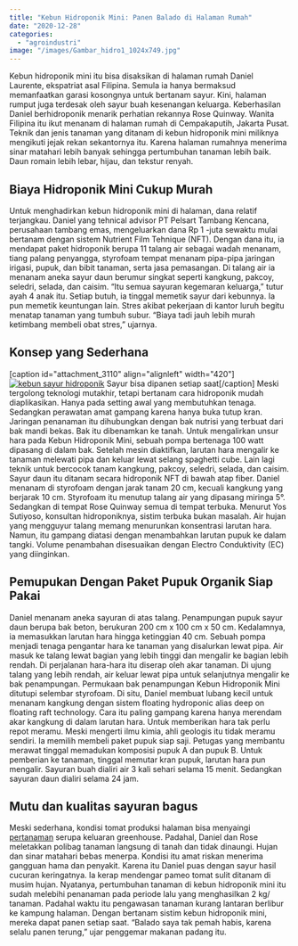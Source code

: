 ```yaml
---
title: "Kebun Hidroponik Mini: Panen Balado di Halaman Rumah"
date: "2020-12-28"
categories: 
  - "agroindustri"
image: "/images/Gambar_hidro1_1024x749.jpg"
---
```


Kebun hidroponik mini itu bisa disaksikan di halaman rumah Daniel Laurente, ekspatriat asal Filipina. Semula ia hanya bermaksud memanfaatkan garasi kosongnya untuk bertanam sayur. Kini, halaman rumput juga terdesak oleh sayur buah kesenangan keluarga. Keberhasilan Daniel berhidroponik menarik perhatian rekannya Rose Quinway. Wanita Filipina itu ikut menanam di halaman rumah di Cempakaputih, Jakarta Pusat. Teknik dan jenis tanaman yang ditanam di kebun hidroponik mini miliknya mengikuti jejak rekan sekantornya itu. Karena halaman rumahnya menerima sinar matahari lebih banyak sehingga pertumbuhan tanaman lebih baik. Daun romain lebih lebar, hijau, dan tekstur renyah.

## Biaya Hidroponik Mini Cukup Murah

Untuk menghadirkan kebun hidroponik mini di halaman, dana relatif terjangkau. Daniel yang tehnical advisor PT Pelsart Tambang Kencana, perusahaan tambang emas, mengeluarkan dana Rp 1 -juta sewaktu mulai bertanam dengan sistem Nutrient Film Tehnique (NFT). Dengan dana itu, ia mendapat paket hidroponik berupa 11 talang air sebagai wadah menanam, tiang palang penyangga, styrofoam tempat menanam pipa-pipa jaringan irigasi, pupuk, dan bibit tanaman, serta jasa pemasangan. Di talang air ia menanam aneka sayur daun berumur singkat seperti kangkung, pakcoy, seledri, selada, dan caisim. “Itu semua sayuran kegemaran keluarga,” tutur ayah 4 anak itu. Setiap butuh, ia tinggal memetik sayur dari kebunnya. Ia pun memetik keuntungan lain. Stres akibat pekerjaan di kantor luruh begitu menatap tanaman yang tumbuh subur. “Biaya tadi jauh lebih murah ketimbang membeli obat stres,” ujarnya.

## Konsep yang Sederhana

\[caption id="attachment\_3110" align="alignleft" width="420"\][![kebun sayur hidroponik](/images/Gambar_hidrro2_1024x566.jpg)](http://localhost/mitra/wp-content/uploads/2020/12/Gambar_hidrro2_1024x566.jpg) Sayur bisa dipanen setiap saat\[/caption\] Meski tergolong teknologi mutakhir, tetapi bertanam cara hidroponik mudah diaplikasikan. Hanya pada setting awal yang membutuhkan tenaga. Sedangkan perawatan amat gampang karena hanya buka tutup kran. Jaringan penanaman itu dihubungkan dengan bak nutrisi yang terbuat dari bak mandi bekas. Bak itu dibenamkan ke tanah. Untuk mengalirkan unsur hara pada Kebun Hidroponik Mini, sebuah pompa bertenaga 100 watt dipasang di dalam bak. Setelah mesin diaktifkan, larutan hara mengalir ke tanaman melewati pipa dan keluar lewat selang spaghetti cube. Lain lagi teknik untuk bercocok tanam kangkung, pakcoy, seledri, selada, dan caisim. Sayur daun itu ditanam secara hidroponik NFT di bawah atap fiber. Daniel menanam di styrofoam dengan jarak tanam 20 cm, kecuali kangkung yang berjarak 10 cm. Styrofoam itu menutup talang air yang dipasang miringa 5°. Sedangkan di tempat Rose Quinway semua di tempat terbuka. Menurut Yos Sutiyoso, konsultan hidroponiknya, sistim terbuka bukan masalah. Air hujan yang mengguyur talang memang menurunkan konsentrasi larutan hara. Namun, itu gampang diatasi dengan menambahkan larutan pupuk ke dalam tangki. Volume penambahan disesuaikan dengan Electro Conduktivity (EC) yang diinginkan.

## Pemupukan Dengan Paket Pupuk Organik Siap Pakai

Daniel menanam aneka sayuran di atas talang. Penampungan pupuk sayur daun berupa bak beton, berukuran 200 cm x 100 cm x 50 cm. Kedalamnya, ia memasukkan larutan hara hingga ketinggian 40 cm. Sebuah pompa menjadi tenaga pengantar hara ke tanaman yang disalurkan lewat pipa. Air masuk ke talang lewat bagian yang lebih tinggi dan mengalir ke bagian lebih rendah. Di perjalanan hara-hara itu diserap oleh akar tanaman. Di ujung talang yang lebih rendah, air keluar lewat pipa untuk selanjutnya mengalir ke bak penampungan. Permukaan bak penampungan Kebun Hidroponik Mini ditutupi selembar styrofoam. Di situ, Daniel membuat lubang kecil untuk menanam kangkung dengan sistem floating hydroponic alias deep on floating raft technology. Cara itu paling gampang karena hanya merendam akar kangkung di dalam larutan hara. Untuk memberikan hara tak perlu repot meramu. Meski mengerti ilmu kimia, ahli geologis itu tidak meramu sendiri. Ia memilih membeli paket pupuk siap saji. Petugas yang membantu merawat tinggal memadukan komposisi pupuk A dan pupuk B. Untuk pemberian ke tanaman, tinggal memutar kran pupuk, larutan hara pun mengalir. Sayuran buah dialiri air 3 kali sehari selama 15 menit. Sedangkan sayuran daun dialiri selama 24 jam.

## Mutu dan kualitas sayuran bagus

Meski sederhana, kondisi tomat produksi halaman bisa menyaingi [pertanaman](http://localhost/mitra/pertanian "pertanaman") serupa keluaran greenhouse. Padahal, Daniel dan Rose meletakkan polibag tanaman langsung di tanah dan tidak dinaungi. Hujan dan sinar matahari bebas menerpa. Kondisi itu amat riskan menerima gangguan hama dan penyakit. Karena itu Daniel puas dengan sayur hasil cucuran keringatnya. Ia kerap mendengar pameo tomat sulit ditanam di musim hujan. Nyatanya, pertumbuhan tanaman di kebun hidroponik mini itu sudah melebihi penanaman pada periode lalu yang menghasilkan 2 kg/ tanaman. Padahal waktu itu pengawasan tanaman kurang lantaran berlibur ke kampung halaman. Dengan bertanam sistim kebun hidroponik mini, mereka dapat panen setiap saat. “Balado saya tak pemah habis, karena selalu panen terung,” ujar penggemar makanan padang itu.

